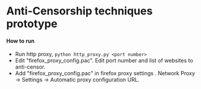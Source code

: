 # Anti-Censorship techniques prototype

#### How to run

  - Run http proxy, `python http_proxy.py <port number>`
  - Edit "firefox_proxy_config.pac". Edit port number and list of websites to anti-censor. 
  - Add "firefox_proxy_config.pac" in firefox proxy settings . Network Proxy -> Settings -> Automatic proxy configuration URL.

